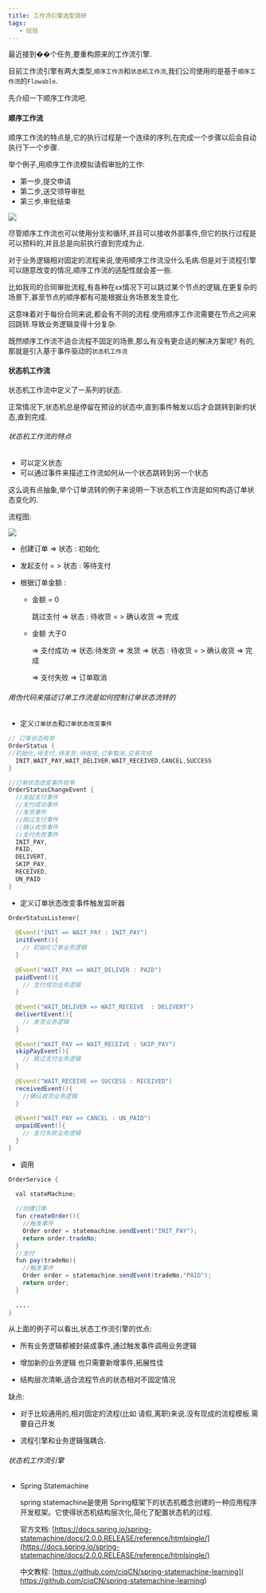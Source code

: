 ```yaml
---
title: 工作流引擎选型调研
tags: 
   - 经验
---
```



最近接到��个任务,要重构原来的工作流引擎.

目前工作流引擎有两大类型,`顺序工作流`和`状态机工作流`,我们公司使用的是基于`顺序工作流`的`Flowable`.



先介绍一下顺序工作流吧.

#### 顺序工作流

顺序工作流的特点是,它的执行过程是一个连续的序列,在完成一个步骤以后会自动执行下一个步骤.

举个例子,用顺序工作流模拟请假审批的工作: 

* 第一步,提交申请
* 第二步,送交领导审批
* 第三步,审批结束

![](https://gitee.com/minagamiyuki/picgo-gitee/raw/master/images/20200316154048.png)

尽管顺序工作流也可以使用分支和循环,并且可以接收外部事件,但它的执行过程是可以预料的,并且总是向前执行直到完成为止.

对于业务逻辑相对固定的流程来说,使用顺序工作流没什么毛病.但是对于流程引擎可以随意改变的情况,顺序工作流的适配性就会差一些.

比如我司的合同审批流程,有各种在xx情况下可以跳过某个节点的逻辑,在更复杂的场景下,甚至节点的顺序都有可能根据业务场景发生变化.

这意味着对于每份合同来说,都会有不同的流程.使用顺序工作流需要在节点之间来回跳转.导致业务逻辑变得十分复杂.


既然顺序工作流不适合流程不固定的场景,那么有没有更合适的解决方案呢? 有的,那就是引入基于事件驱动的`状态机工作流`

#### 状态机工作流

状态机工作流中定义了一系列的状态.

正常情况下,状态机总是停留在预设的状态中,直到事件触发以后才会跳转到新的状态,直到完成.

###### 状态机工作流的特点

* 可以定义状态
* 可以通过事件来描述工作流如何从一个状态跳转到另一个状态

  

这么说有点抽象,举个订单流转的例子来说明一下状态机工作流是如何构造订单状态变化的.



流程图:

![](https://gitee.com/minagamiyuki/picgo-gitee/raw/master/images/data-img.png)

* 创建订单 => 状态 : 初始化

* 发起支付 = > 状态 : 等待支付

* 根据订单金额 : 

  * 金额 = 0 
  
    跳过支付  => 状态 : 待收货  = > 确认收货 =>  完成
  
  * 金额 大于0  
  
    => 支付成功 => 状态:待发货 => 发货 =>  状态 : 待收货  = > 确认收货 =>  完成
  
    => 支付失败  => 订单取消 
  
    
  

###### 用伪代码来描述订单工作流是如何控制订单状态流转的

* 定义`订单状态`和`订单状态改变事件`

```java
// 订单状态枚举
OrderStatus {
//初始化,待支付,待发货,待收货,订单取消,交易完成
  INIT,WAIT_PAY,WAIT_DELIVER,WAIT_RECEIVED,CANCEL,SUCCESS
}
```

```java
//订单状态改变事件枚举
OrderStatusChangeEvent {
  //发起支付事件
  //支付成功事件
  //发货事件
  //跳过支付事件
  //确认收货事件
  //支付失败事件
  INIT_PAY,
  PAID,
  DELIVERT,
  SKIP_PAY,
  RECEIVED,
  UN_PAID
}
```

* 定义订单状态改变事件触发监听器

```java
OrderStatusListener{
  
  @Event("INIT => WAIT_PAY : INIT_PAY")
  initEvent(){
    // 初始化订单业务逻辑
  }
  
  @Event("WAIT_PAY => WAIT_DELIVER : PAID")
  paidEvent(){
    // 支付成功业务逻辑
  }
  
  @Event("WAIT_DELIVER => WAIT_RECEIVE  : DELIVERT")
  delivertEvent(){
    // 发货业务逻辑
  }
  
  @Event("WAIT_PAY => WAIT_RECEIVE : SKIP_PAY")
  skipPayEvent(){
    // 跳过支付业务逻辑
  }
  
  @Event("WAIT_RECEIVE => SUCCESS : RECEIVED")
  receivedEvent(){
    //确认收货业务逻辑
  }
  
  @Event("WAIT_PAY => CANCEL : UN_PAID")
  unpaidEvent(){
    // 支付失败业务逻辑
  }
}
```

* 调用

```java
OrderService {

  val stateMachine;
  
  //创建订单
  fun createOrder(){
    //触发事件
    Order order = statemachine.sendEvent("INIT_PAY");
    return order.tradeNo;
  }
  //支付
  fun pay(tradeNo){
    //触发事件
    Order order = statemachine.sendEvent(tradeNo,"PAID");
    return order;
  }
  
  ....
}
```



从上面的例子可以看出,状态工作流引擎的优点: 

* 所有业务逻辑都被封装成事件,通过触发事件调用业务逻辑

* 增加新的业务逻辑 也只需要新增事件,拓展性佳

* 结构层次清晰,适合流程节点的状态相对不固定情况

缺点:

* 对于比较通用的,相对固定的流程(比如 请假,离职)来说.没有现成的流程模板.需要自己开发

* 流程引擎和业务逻辑强耦合.



###### 状态机工作流引擎

* Spring Statemachine

  spring statemachine是使用 Spring框架下的状态机概念创建的一种应用程序开发框架。它使得状态机结构层次化,简化了配置状态机的过程.

  官方文档: [https://docs.spring.io/spring-statemachine/docs/2.0.0.RELEASE/reference/htmlsingle/](https://docs.spring.io/spring-statemachine/docs/2.0.0.RELEASE/reference/htmlsingle/)
  
  中文教程: [https://github.com/cjqCN/spring-statemachine-learning]( https://github.com/cjqCN/spring-statemachine-learning)
  
  


